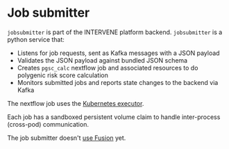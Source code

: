 # Job submitter

`jobsubmitter` is part of the INTERVENE platform backend. `jobsubmitter` is a python service that:

* Listens for job requests, sent as Kafka messages with a JSON payload
* Validates the JSON payload against bundled JSON schema
* Creates `pgsc_calc` nextflow job and associated resources to do polygenic risk score calculation
* Monitors submitted jobs and reports state changes to the backend via Kafka

The nextflow job uses the [Kubernetes executor](https://www.nextflow.io/docs/latest/kubernetes.html#kubernetes). 

Each job has a sandboxed persistent volume claim to handle inter-process (cross-pod) communication. 

The job submitter doesn't [use Fusion](https://nextflow.io/blog/2023/the-state-of-kubernetes-in-nextflow.html) yet.
